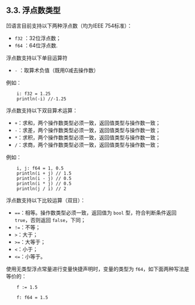 ## 3.3. 浮点数类型

凹语言目前支持以下两种浮点数（均为IEEE 754标准）：

- `f32` ：32位浮点数；
- `f64` ：64位浮点数.

浮点数支持以下单目运算符

- `-` ：取算术负值（既用0减去操作数）

例如：
```wa
    i: f32 = 1.25
    println(-i) //-1.25
```

浮点数支持以下双目算术运算：
- `+`：求和，两个操作数类型必须一致，返回值类型与操作数一致；
- `-`：求差，两个操作数类型必须一致，返回值类型与操作数一致；
- `*`：求积，两个操作数类型必须一致，返回值类型与操作数一致；
- `/`：求商，两个操作数类型必须一致，返回值类型与操作数一致；

例如：
```wa
    i, j: f64 = 1, 0.5
    println(i + j) // 1.5
    println(i - j) // 0.5
    println(i * j) // 0.5
    println(j / i) // 2
```

浮点数支持以下比较运算（双目）：
- `==`：相等。操作数类型必须一致，返回值为 `bool` 型，符合判断条件返回 `true`，否则返回 `false`，下同；
- `!=`：不等；
- `>`：大于；
- `>=`：大等于；
- `<`：小于；
- `<=`：小等于。

使用无类型浮点常量进行变量快捷声明时，变量的类型为 `f64`，如下面两种写法是等价的：

```wa
    f := 1.5
```

```wa
    f: f64 = 1.5
```